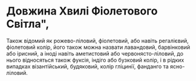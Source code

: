 # Довжина Хвилі Фіолетового Світла",

Також відомий як рожево-ліловий, фіолетовий, або навіть регалієвий, фіолетовий
колір, його також можна назвати лавандовий, барвінковий або ірисний, а іноді
навіть аметистовий або червонясто-ліловий, до нього відносяться також фуксія,
індіго або бузковий колір, і в рідких випадках візантійський, будяковий, колір
гліцинії, фанданго та ясно-ліловий.
